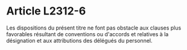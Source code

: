 # Article L2312-6

Les dispositions du présent titre ne font pas obstacle aux clauses plus favorables résultant de conventions ou d'accords et relatives à la désignation et aux attributions des délégués du personnel.